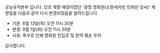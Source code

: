 궁능유적본부 입니다. 당초 제향 예정이였던 '광명 영회원(소현세자빈 민회빈 강씨)' 제향일을 다음과 같이 다시 변경되었음을 알려드립니다.

- 기존: 8월 13일(목) 오전 11시 30분
- 변경: 9월 1일(화) 오전 11시 30분
- 사유: 폭우로 인해 영회원 진입로 및 원역 훼손 우려

감사합니다.